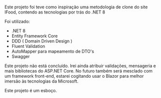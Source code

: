 Este projeto foi teve como inspiração uma metodologia de clone do site IFood, contendo as tecnologias por trás do .NET 8 

Foi utilizado:

- .NET 8
- Entity Framework Core
- DDD ( Domain Driven Design )
- Fluent Validation
- AutoMapper para mapeamento de DTO's
- Swagger

Este projeto não está concluído. Irei ainda atribuir validações, mensageria e mais bibliotecas do ASP.NET Core.
No futuro também será mesclado com um framework front-end, estarei cogitando usar o Blazor para melhor imersão às tecnologias da Microsoft.

Este projeto é um esboço.
